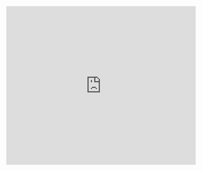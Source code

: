 <iframe width="100%" height="423" frameborder="0"
  src="https://observablehq.com/embed/abe949b07f60ca73?cells=scatter"></iframe>

